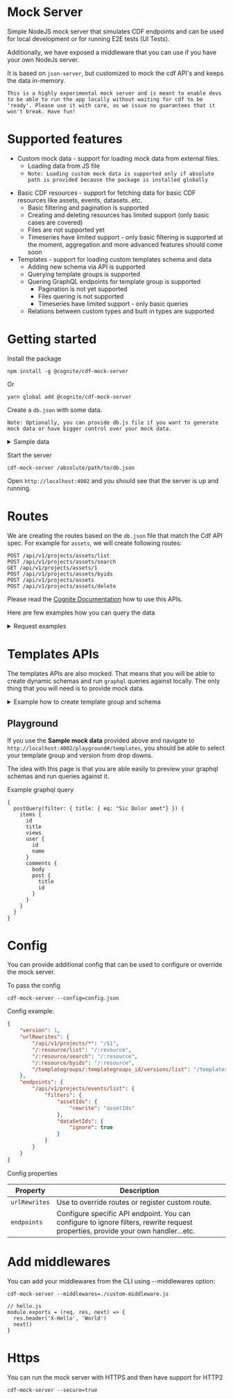 # Mock Server

Simple NodeJS mock server that simulates CDF endpoints and can be used for local development or for running E2E tests (UI Tests).

Additionally, we have exposed a middleware that you can use if you have your own NodeJs server.

It is based on `json-server`, but customized to mock the cdf API's and keeps the data in-memory.

`This is a highly experimental mock server and is meant to enable devs to be able to run the app locally without waiting for cdf to be 'ready'. Please use it with care, as we issue no guarantees that it won't break. Have fun!`

# Supported features

- Custom mock data - support for loading mock data from external files.
  - Loading data from JS file
  * `Note: Loading custom mock data is supported only if absolute path is provided because the package is installed globally`

* Basic CDF resources - support for fetching data for basic CDF resources like assets, events, datasets..etc.
  - Basic filtering and pagination is supported
  - Creating and deleting resources has limited support (only basic cases are covered)
  - Files are not supported yet
  - Timeseries have limited support - only basic filtering is supported at the moment, aggregation and more advanced features should come soon
* Templates - support for loading custom templates schema and data
  - Adding new schema via API is supported
  - Querying template groups is supported
  - Quering GraphQL endpoints for template group is supported
    - Pagination is not yet supported
    - Files quering is not supported
    - Timeseries have limited support - only basic queries
  - Relations between custom types and built in types are supported

# Getting started

Install the package

```
npm install -g @cognite/cdf-mock-server
```

Or

```
yarn global add @cognite/cdf-mock-server
```

Create a `db.json` with some data.

`Note: Optionally, you can provide db.js file if you want to generate mock data or have bigger control over your mock data.`

<details>
  <summary>Sample data</summary>

```JSON
{
    "assets": [
        {
            "id": 2113091281838299,
            "externalId": "LOR_NORWAY",
            "name": "Norway",
            "labels": [
                {
                    "externalId": "MOCK_NETWORK_LEVEL_COUNTRY"
                }
            ],
            "metadata": {
                "model_id": "VAL",
                "Network Level": "Country"
            },
            "persistent": true
        },
        {
            "id": 1381646092015199,
            "parentExternalId": "LOR_NORWAY",
            "externalId": "LOR_OSLO",
            "name": "Oslo",
            "labels": [
                {
                    "externalId": "MOCK_NETWORK_LEVEL_PRODUCTION_SYSTEM"
                }
            ],
            "metadata": {
                "Network Level": "Production System"
            }
        }
    ],
    "datasets": [
        {
            "externalId": "MOCK_COMMENTS",
            "name": "MOCK_COMMENTS",
            "description": "MOCK_COMMENTS",
            "id": 3525327311449925
        }
    ],
    "events": [
        {
            "externalId": "60014931",
            "dataSetId": 5147221221011500,
            "startTime": 1613088000000,
            "endTime": 1613088000000,
            "type": "workorder",
            "subtype": "EP02",
            "description": "WELL_02 EXTERNAL VESSEL INSPECTION",
            "metadata": {
                "Functional Location": "LOR_DRAMMEN_WELL_02"
            },
            "assetIds": [
                1813736367545799
            ],
            "source": "sap",
            "id": 6693496708513673,
            "lastUpdatedTime": 1610983084485,
            "createdTime": 1610983084485
        },
        {
            "externalId": "60015664",
            "dataSetId": 5147221221011500,
            "startTime": 1614556800000,
            "endTime": 1614556800000,
            "type": "workorder",
            "subtype": "EP02",
            "description": "Q MPA V-1234 EXTERNAL VESSEL INSPECTION",
            "metadata": {
                "Functional Location": "LOR_DRAMMEN_WELL_02"
            },
            "assetIds": [
                1813736367545799
            ],
            "source": "sap",
            "id": 2632793472586538,
            "lastUpdatedTime": 1610983094180,
            "createdTime": 1610983094180
        }
    ],
    "templategroups": [
        {
            "externalId": "posts-examble",
            "description": "",
            "owners": [],
            "createdTime": 1638531613197,
            "lastUpdatedTime": 1638531613197
        }
    ],
    "templates": [
        {
        "version": 1,
        "createdTime": 1639476522639,
        "lastUpdatedTime": 1639477614908,
        "templategroups_id": "posts-examble",
        "externalId": "posts-examble",
        "schema": "type Post @template {\n    id: Int!\n    title: String!\n    views: Int!\n    user: User\n    comments: [Comment]\n}\n\ntype User @template {\n    id: Int!\n    name: String!\n}\n\ntype Comment @template {\n    id: Int!\n    body: String!\n    date: Int!\n    post: Post\n}",
        "db": {
          "Post": [
            {
              "id": 1,
              "title": "Lorem Ipsum",
              "views": 254,
              "user": {
                "id": 123
              },
              "comments": [
                {
                  "id": 1
                },
                {
                  "id": 2
                }
              ]
            },
            {
              "id": 2,
              "title": "Sic Dolor amet",
              "views": 65,
              "user": {
                "id": 456
              },
              "comments": []
            }
          ],
          "User": [
            {
              "id": 123,
              "name": "John Doe"
            },
            {
              "id": 456,
              "name": "Jane Doe"
            }
          ],
          "Comment": [
            {
              "id": 987,
              "post": {
                "id": 1
              },
              "body": "Consectetur adipiscing elit",
              "date": 1639477614908
            },
            {
              "id": 995,
              "post": {
                "id": 1
              },
              "body": "Nam molestie pellentesque dui",
              "date": 1639477614908
            }
          ]
        }
      }
    ]
}
```

</details>

Start the server

```
cdf-mock-server /absolute/path/to/db.json
```

Open `http://localhost:4002` and you should see that the server is up and running.

# Routes

We are creating the routes based on the `db.json` file that match the Cdf API spec.
For example for `assets`, we will create following routes:

```
POST /api/v1/projects/assets/list
POST /api/v1/projects/assets/search
GET /api/v1/projects/assets/1
POST /api/v1/projects/assets/byids
POST /api/v1/projects/assets
POST /api/v1/projects/assets/delete
```

Please read the [Cognite Documentation](https://docs.cognite.com/api/v1/) how to use this APIs.

Here are few examples how you can query the data

<details>
  <summary>Request examples</summary>

**Events List**

```
curl --location --request POST 'http://localhost:4002/api/v1/projects/events/list' \
--header 'Content-Type: application/json' \
--data-raw '{
  "sort": {
    "endTime": "desc"
  },
  "filter": {
    "assetIds": [
      1813736367545799,
      4127734209801115
    ],
    "type": "workorder",
    "endTime": {
      "min": 1611838577612,
      "max": 1619610977612
    }
  }
}'
```

**Assets Search**

```
curl --location --request POST 'http://localhost:4002/api/v1/projects/assets/search' \
--header 'Content-Type: application/json' \
--data-raw '{
  "filter": {
  },
  "search": {
    "query": "Oslo"
  },
  "limit": 15
}'
```

**Assets ByIds**

```
curl --location --request POST 'http://localhost:4002/api/v1/projects/assets/byids' \
--header 'Content-Type: application/json' \
--data-raw '{
  "items": [
    {
      "id": 3012812817955006
    }
  ]
}'
```

</details>

# Templates APIs

The templates APIs are also mocked. That means that you will be able to create dynamic schemas and run `graphql` queries against locally. The only thing that you will need is to provide mock data.

<details>
  <summary>Example how to create template group and schema</summary>

**To create template group**

```
  curl --location --request POST 'http://localhost:4002/api/v1/projects/templategroups/' \
--header 'Content-Type: application/json' \
--data-raw '{
  "items": [
    {
      "externalId": "templates-schema",
      "description": "test templates-schema"
    }
  ]
}'
```

**To create schema (template)**

```
curl --location --request POST 'http://localhost:4002/api/v1/projects/templategroups/templates-schema/versions/upsert' \
--header 'Content-Type: application/json' \
--data-raw '{
    "items": [
        {
            "version": 1,
            "externalId": "templates-schema",
            "description": "templates-schema",
            "schema": "type Person @template {  firstName: String  lastName: String  email: String  age: Float} type Product @template {  name: String  price: Float  image: String  description: String} type Category  {  name: String  products: [Product]}"
        }
    ]
}'
```

</details>

## Playground

If you use the **Sample mock data** provided above and navigate to `http://localhost:4002/playground#/templates`, you should be able to select your template group and version from drop downs.

The idea with this page is that you are able easily to preview your graphql schemas and run queries against it.

Example graphql query

```
{
  postQuery(filter: { title: { eq: "Sic Dolor amet"} }) {
    items {
      id
      title
      views
      user {
        id
        name
      }
      comments {
       	body
        post {
          title
          id
        }
      }
    }
  }
}
```

# Config

You can provide additional config that can be used to configure or override the mock server.

To pass the config

```
cdf-mock-server --config=config.json
```

Config example:

```JSON
{
    "version": 1,
    "urlRewrites": {
        "/api/v1/projects/*": "/$1",
        "/:resource/list": "/:resource",
        "/:resource/search": "/:resource",
        "/:resource/byids": "/:resource",
        "/templategroups/:templategroups_id/versions/list": "/templates?templategroups_id=:templategroups_id&_sort=version&_order=desc"
    },
    "endpoints": {
        "/api/v1/projects/events/list": {
            "filters": {
                "assetIds": {
                    "rewrite": "assetIds"
                },
                "dataSetIds": {
                    "ignore": true
                }
            }
        }
    }
}
```

Config properties

| Property      | Description                                                                                                                       |
| ------------- | --------------------------------------------------------------------------------------------------------------------------------- |
| `urlRewrites` | Use to override routes or register custom route.                                                                                  |
| `endpoints`   | Configure specific API endpoint. You can configure to ignore filters, rewrite request properties, provide your own handler...etc. |

# Add middlewares

You can add your middlewares from the CLI using --middlewares option:

```
cdf-mock-server --middlewares=./custom-middleware.js
```

```JS
// hello.js
module.exports = (req, res, next) => {
  res.header('X-Hello', 'World')
  next()
}
```


# Https

You can run the mock server with HTTPS and then have support for HTTP2

```
cdf-mock-server --secure=true
```
